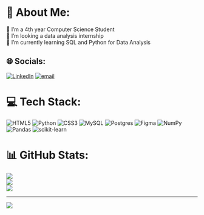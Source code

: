 # 💫 About Me:
🔭 I’m a 4th year Computer Science Student<br>👯 I’m looking a data analysis internship<br>🌱 I’m currently learning SQL and Python for Data Analysis<br>


## 🌐 Socials:
[![LinkedIn](https://img.shields.io/badge/LinkedIn-%230077B5.svg?logo=linkedin&logoColor=white)](https://linkedin.com/in/https://www.linkedin.com/in/david-louis-icaro/) [![email](https://img.shields.io/badge/Email-D14836?logo=gmail&logoColor=white)](mailto:ikarosdlou@gmail.com) 

# 💻 Tech Stack:
![HTML5](https://img.shields.io/badge/html5-%23E34F26.svg?style=for-the-badge&logo=html5&logoColor=white) ![Python](https://img.shields.io/badge/python-3670A0?style=for-the-badge&logo=python&logoColor=ffdd54) ![CSS3](https://img.shields.io/badge/css3-%231572B6.svg?style=for-the-badge&logo=css3&logoColor=white) ![MySQL](https://img.shields.io/badge/mysql-4479A1.svg?style=for-the-badge&logo=mysql&logoColor=white) ![Postgres](https://img.shields.io/badge/postgres-%23316192.svg?style=for-the-badge&logo=postgresql&logoColor=white) ![Figma](https://img.shields.io/badge/figma-%23F24E1E.svg?style=for-the-badge&logo=figma&logoColor=white) ![NumPy](https://img.shields.io/badge/numpy-%23013243.svg?style=for-the-badge&logo=numpy&logoColor=white) ![Pandas](https://img.shields.io/badge/pandas-%23150458.svg?style=for-the-badge&logo=pandas&logoColor=white) ![scikit-learn](https://img.shields.io/badge/scikit--learn-%23F7931E.svg?style=for-the-badge&logo=scikit-learn&logoColor=white)
# 📊 GitHub Stats:
![](https://github-readme-stats.vercel.app/api?username=dliraco&theme=shadow_blue&hide_border=false&include_all_commits=false&count_private=false)<br/>
![](https://github-readme-streak-stats.herokuapp.com/?user=dliraco&theme=shadow_blue&hide_border=false)<br/>
![](https://github-readme-stats.vercel.app/api/top-langs/?username=dliraco&theme=shadow_blue&hide_border=false&include_all_commits=false&count_private=false&layout=compact)

---
[![](https://visitcount.itsvg.in/api?id=dliraco&icon=0&color=0)](https://visitcount.itsvg.in)

<!-- Proudly created with GPRM ( https://gprm.itsvg.in ) -->
